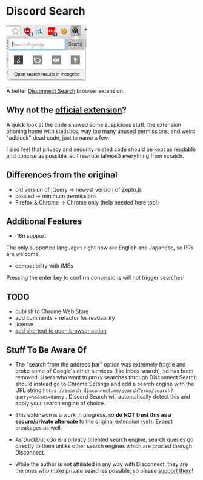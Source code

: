 # Discord Search

![Screenshot](screenshot.png)

A better [Disconnect Search](https://www.disconnect.me/search) browser extension.

## Why not the [official extension](https://github.com/disconnectme/search)?

A quick look at the code showed some suspicious stuff;
the extension phoning home with statistics, way too many unused permissions,
and weird "adblock" dead code, just to name a few.

I also feel that privacy and security related code should be kept as readable
and concise as possible, so I rewrote (almost) everything from scratch.

## Differences from the original

- old version of jQuery -> newest version of Zepto.js
- bloated -> minimum permissions
- Firefox & Chrome -> Chrome only (help needed here too!)

## Additional Features

- i18n support

The only supported languages right now are English and Japanese, so PRs are
welcome.

- compatibility with IMEs

Pressing the enter key to confirm conversions will not trigger searches!

## TODO

- publish to Chrome Web Store
- add comments + refactor for readability
- license
- [add shortcut to open browser
  action](https://developer.chrome.com/apps/commands)

## Stuff To Be Aware Of

- The "search from the address bar" option was extremely fragile and broke some
of Google's other services (like Inbox search), so has been removed. Users who
want to proxy searches through Disconnect Search should instead go to Chrome
Settings and add a search engine with the URL string
```https://search.disconnect.me/searchTerms/search?query=%s&ses=dummy``` .
Discord Search will automatically detect this and apply your search engine of
choice.

- This extension is a work in progress, so **do NOT trust this as a secure/private
alternate** to the original extension (yet). Expect breakages as well.

- As DuckDuckGo is a
[privacy oriented search engine](https://duckduckgo.com/privacy), search queries
go directly to them unlike other search engines which are proxied through
Disconnect.

- While the author is not affiliated in any way with Disconnect, they are the
ones who make private searches possible, so please
[support them](https://disconnect.me/disconnect/welcome/premium/search)!
